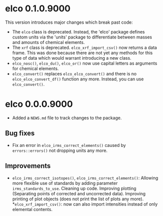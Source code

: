 # elco 0.1.0.9000

This version introduces major changes which break past code:
* The `elco` class is deprecated. Instead, the 'elco' package defines custom units via the 'units' package to differentiate between masses and amounts of chemical elements.
* The `xrf` class is deprecated. `elco_xrf_import_csv()` now returns a data frame. This was done because there are not yet any methods for this type of data which would warrant introducing a new class.
* `elco_nosc()`, `elco_du()`, `elco_or()` now use capital letters as arguments for chemical elements.
* `elco_convert()` replaces `elco_elco_convert()` and there is no `elco_elco_convert_df()` function any more. Instead, you can use `elco_convert()`.


# elco 0.0.0.9000

* Added a `NEWS.md` file to track changes to the package.

## Bug fixes

*  Fix an error in `elco_irms_correct_elements()` caused by `errors::errors()` not dropping units any more.

## Improvements

* `elco_irms_correct_isotopes()`, `elco_irms_correct_elements()`: Allowing more flexible use of standards by adding parameter `irms_standards_to_use`. Cleaning up code. Improving plotting (Separating points of corrected and uncorrected data). Improving printing of plot objects (does not print the list of plots any more).
*`elco_xrf_import_csv()`: now can also import intensities instead of only elemental contents.
